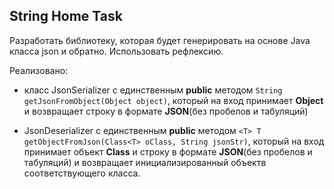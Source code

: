 ## String Home Task

Разработать библиотеку, которая будет генерировать на основе Java класса json и обратно. Использовать рефлексию.

Реализовано:

* класс JsonSerializer с единственным **public** методом ```String getJsonFromObject(Object object)```,
  который на вход принимает **Object** и возвращает строку в формате **JSON**(без пробелов и табуляций)

* JsonDeserializer с единственным **public** методом ```<T> T getObjectFromJson(Class<T> oClass, String jsonStr)```,
  который на вход принимает объект **Class** и строку в формате **JSON**(без пробелов и табуляций) 
  и возвращает инициализированный объектв соответствующего класса.